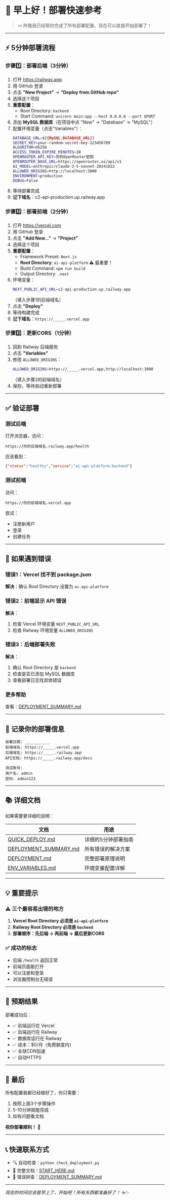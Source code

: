 # 🌅 早上好！部署快速参考

> 💤 昨晚我已经帮你完成了所有部署配置，现在可以直接开始部署了！

---

## ⚡ 5分钟部署流程

### 步骤1️⃣：部署后端（3分钟）

1. 打开 https://railway.app
2. 用 GitHub 登录
3. 点击 **"New Project"** → **"Deploy from GitHub repo"**
4. 选择这个项目
5. **重要配置**：
   - Root Directory: `backend`
   - Start Command: `uvicorn main:app --host 0.0.0.0 --port $PORT`
6. 添加 **MySQL 数据库**（在项目中点 "New" → "Database" → "MySQL"）
7. 配置环境变量（点击"Variables"）：
   ```bash
   DATABASE_URL=${{MySQL.DATABASE_URL}}
   SECRET_KEY=your-random-secret-key-123456789
   ALGORITHM=HS256
   ACCESS_TOKEN_EXPIRE_MINUTES=30
   OPENROUTER_API_KEY=你的OpenRouter密钥
   OPENROUTER_BASE_URL=https://openrouter.ai/api/v1
   AI_MODEL=anthropic/claude-3-5-sonnet-20241022
   ALLOWED_ORIGINS=http://localhost:3000
   ENVIRONMENT=production
   DEBUG=False
   ```
8. 等待部署完成
9. **记下域名**：c2-api-production.up.railway.app

### 步骤2️⃣：部署前端（2分钟）

1. 打开 https://vercel.com
2. 用 GitHub 登录
3. 点击 **"Add New..."** → **"Project"**
4. 选择这个项目
5. **重要配置**：
   - Framework Preset: `Next.js`
   - **Root Directory**: `ai-api-platform` ⚠️ 最重要！
   - Build Command: `npm run build`
   - Output Directory: `.next`
6. 环境变量：
   ```bash
   NEXT_PUBLIC_API_URL=c2-api-production.up.railway.app
   ```
   （填入步骤1的后端域名）
7. 点击 **"Deploy"**
8. 等待构建完成
9. **记下域名**：`https://_____.vercel.app`

### 步骤3️⃣：更新CORS（1分钟）

1. 回到 Railway 后端服务
2. 点击 **"Variables"**
3. 修改 `ALLOWED_ORIGINS`：
   ```bash
   ALLOWED_ORIGINS=https://_____.vercel.app,http://localhost:3000
   ```
   （填入步骤2的前端域名）
4. 保存，等待自动重新部署

---

## ✅ 验证部署

### 测试后端
打开浏览器，访问：
```
https://你的后端域名.railway.app/health
```
应该看到：
```json
{"status":"healthy","service":"ai-api-platform-backend"}
```

### 测试前端
访问：
```
https://你的前端域名.vercel.app
```
尝试：
- 注册新用户
- 登录
- 创建任务

---

## 🐛 如果遇到错误

### 错误1：Vercel 找不到 package.json
**解决**：确认 Root Directory 设置为 `ai-api-platform`

### 错误2：前端显示 API 错误
**解决**：
1. 检查 Vercel 环境变量 `NEXT_PUBLIC_API_URL`
2. 检查 Railway 环境变量 `ALLOWED_ORIGINS`

### 错误3：后端部署失败
**解决**：
1. 确认 Root Directory 是 `backend`
2. 检查是否已添加 MySQL 数据库
3. 查看部署日志找具体错误

### 更多帮助
查看：[DEPLOYMENT_SUMMARY.md](./DEPLOYMENT_SUMMARY.md)

---

## 📝 记录你的部署信息

```
部署日期: ___________
前端域名: https://_____.vercel.app
后端域名: https://_____.railway.app
API文档: https://_____.railway.app/docs

测试账号:
用户名: admin
密码: admin123
```

---

## 📚 详细文档

如果需要更详细的说明：

| 文档 | 用途 |
|------|------|
| [QUICK_DEPLOY.md](./QUICK_DEPLOY.md) | 详细的5分钟部署指南 |
| [DEPLOYMENT_SUMMARY.md](./DEPLOYMENT_SUMMARY.md) | 所有错误的解决方案 |
| [DEPLOYMENT.md](./DEPLOYMENT.md) | 完整部署原理说明 |
| [ENV_VARIABLES.md](./ENV_VARIABLES.md) | 环境变量配置详解 |

---

## 💡 重要提示

### ⚠️ 三个最容易出错的地方

1. **Vercel Root Directory 必须是 `ai-api-platform`**
2. **Railway Root Directory 必须是 `backend`**
3. **部署顺序：先后端 → 再前端 → 最后更新CORS**

### ✅ 成功的标志

- 后端 `/health` 返回正常
- 前端页面能打开
- 可以注册和登录
- 浏览器控制台无错误

---

## 🎯 预期结果

部署成功后：
- ✅ 前端运行在 Vercel
- ✅ 后端运行在 Railway
- ✅ 数据库运行在 Railway
- ✅ 成本：$0/月（免费额度内）
- ✅ 全球CDN加速
- ✅ 自动HTTPS

---

## 🎉 最后

所有配置我都已经做好了，你只需要：
1. 按照上面3个步骤操作
2. 5-10分钟就能完成
3. 如有问题看文档

**祝你部署顺利！** 🚀

---

## 📞 快速联系方式

- 🔍 自动检查：`python check_deployment.py`
- 📖 完整文档：[START_HERE.md](./START_HERE.md)
- 🐛 错误排查：[DEPLOYMENT_SUMMARY.md](./DEPLOYMENT_SUMMARY.md)

---

*现在的时间应该是早上了，开始吧！所有东西都准备好了！* ☕✨
